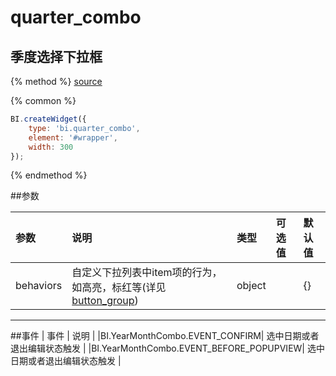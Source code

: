 # quarter_combo

## 季度选择下拉框

{% method %}
[source](https://jsfiddle.net/fineui/rw7ubwtj/)

{% common %}
```javascript
BI.createWidget({
    type: 'bi.quarter_combo',
    element: '#wrapper',
    width: 300
});
```

{% endmethod %}

##参数

| 参数    | 说明           | 类型  | 可选值 | 默认值
| :------ |:-------------  | :-----| :----|:----|
| behaviors    | 自定义下拉列表中item项的行为，如高亮，标红等(详见[button_group](../core/abstract/button_group.md)) |  object |     |     {}   |

--- ---

##事件
| 事件    | 说明           |
|BI.YearMonthCombo.EVENT_CONFIRM| 选中日期或者退出编辑状态触发 |
|BI.YearMonthCombo.EVENT_BEFORE_POPUPVIEW| 选中日期或者退出编辑状态触发 |